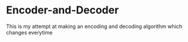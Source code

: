 # Encoder-and-Decoder
This is my attempt at making an encoding and decoding algorithm which changes everytime
